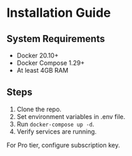 # Installation Guide

## System Requirements
- Docker 20.10+
- Docker Compose 1.29+
- At least 4GB RAM

## Steps
1. Clone the repo.
2. Set environment variables in .env file.
3. Run `docker-compose up -d`.
4. Verify services are running.

For Pro tier, configure subscription key. 